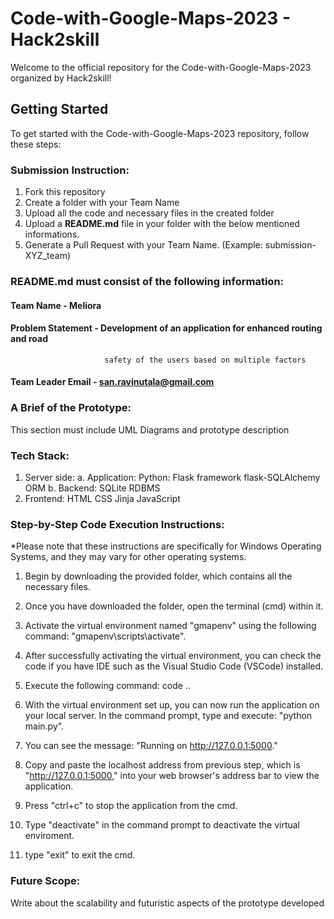 # Code-with-Google-Maps-2023 - Hack2skill

Welcome to the official repository for the Code-with-Google-Maps-2023 organized by Hack2skill!

## Getting Started

To get started with the Code-with-Google-Maps-2023 repository, follow these steps:

### Submission Instruction:
  1. Fork this repository
  2. Create a folder with your Team Name
  3. Upload all the code and necessary files in the created folder
  4. Upload a **README.md** file in your folder with the below mentioned informations.
  5. Generate a Pull Request with your Team Name. (Example: submission-XYZ_team)

### README.md must consist of the following information:

#### Team Name         - Meliora
#### Problem Statement - Development of an application for enhanced routing and road
                         safety of the users based on multiple factors
#### Team Leader Email - san.ravinutala@gmail.com

### A Brief of the Prototype:
  This section must include UML Diagrams and prototype description
  
### Tech Stack: 
  1. Server side:
	a. Application:
	    Python: Flask framework
		          flask-SQLAlchemy ORM
	b. Backend:
			    SQLite RDBMS
2. Frontend:
	HTML
	CSS
	Jinja
	JavaScript
   
### Step-by-Step Code Execution Instructions:
*Please note that these instructions are specifically for Windows Operating Systems, and they may vary for other operating systems.

1. Begin by downloading the provided folder, which contains all the necessary files.

2. Once you have downloaded the folder, open the terminal (cmd) within it.

3. Activate the virtual environment named "gmapenv" using the following command: "gmapenv\scripts\activate".

4. After successfully activating the virtual environment, you can check the code if you have IDE such as the Visual Studio Code (VSCode) installed.
5. Execute the following command: code ..

6. With the virtual environment set up, you can now run the application on your local server. In the command prompt, type and execute: "python main.py".

7. You can see the message: "Running on http://127.0.0.1:5000."

8. Copy and paste the localhost address from previous step, which is "http://127.0.0.1:5000," into your web browser's address bar to view the application.

9. Press "ctrl+c" to stop the application from the cmd.
10. Type "deactivate" in the command prompt to deactivate the virtual enviroment.
11. type "exit" to exit the cmd.

  
### Future Scope:
   Write about the scalability and futuristic aspects of the prototype developed
